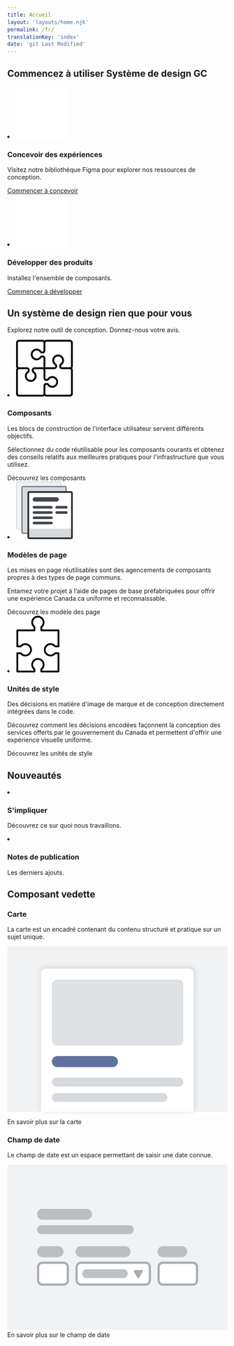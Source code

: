 ```yaml
---
title: Accueil
layout: 'layouts/home.njk'
permalink: /fr/
translationKey: 'index'
date: 'git Last Modified'
---
```


<h2 class="py-450">Commencez à utiliser Système de design GC</h2>

<article class="py-600 bg-primary text-light bg-full-width">
  <gcds-grid tag="ul" columns="1fr" columns-tablet="1fr 1fr">
    <li class="list-none md:mb-0 mb-600">
      <img class="mb-300" src="../../images/common/home/icon-design.svg" alt="" />
      <h3 class="mb-300">Concevoir des expériences</h3>
      <p class="mb-300">Visitez notre bibliothèque Figma pour explorer nos ressources de conception.</p>
      <a class="link-light" href="{{ links.figma }}" target="_blank">
        Commencer à concevoir
        <gcds-icon name="external-link" label="S'ouvre dans un nouvel onglet." margin-left="50" />
      </a>
    </li>
    <li class="list-none">
      <img class="mb-300" src="../../images/common/home/icon-develop.svg" alt="" />
      <h3 class="mb-300">Développer des produits</h3>
      <p class="mb-300">Installez l'ensemble de composants.</p>
      <a class="link-light" href="{{ links.installation }}">Commencer à développer</a>
    </li>
  </gcds-grid>
</article>

<article class="py-450">
  <h2 class="mb-300">Un système de design rien que pour vous</h2>
  <p class="mb-600">Explorez notre outil de conception. <gcds-link href="{{ links.contact }}">Donnez-nous votre avis</gcds-link>.</p>
  <gcds-grid tag="ul" columns="1fr" columns-tablet="1fr 1fr" columns-desktop="1fr 1fr 1fr">
    <li class="list-none">
      <img class="mb-150" src="../../images/common/home/icon-components.svg" alt="" />
      <h3 class="mb-300">Composants</h3>
      <p class="mb-300">Les blocs de construction de l'interface utilisateur servent différents objectifs.</p>
      <p class="mb-300">Sélectionnez du code réutilisable pour les composants courants et obtenez des conseils relatifs aux meilleures pratiques pour l'infrastructure que vous utilisez.</p>
      <gcds-link href="{{ links.components }}">Découvrez les composants</gcds-link>
    </li>
    <li class="list-none">
      <img class="mb-150" src="../../images/common/home/icon-template.svg" alt="" />
      <h3 class="mb-300">Modèles de page</h3>
      <p class="mb-300">Les mises en page réutilisables sont des agencements de composants propres à des types de page communs.</p>
      <p class="mb-300">Entamez votre projet à l’aide de pages de base préfabriquées pour offrir une expérience Canada.ca uniforme et reconnaissable.</p>
      <gcds-link href="{{ links.pageTemplates }}">Découvrez les modèle des page</gcds-link>
    </li>
    <li class="list-none">
      <img class="mb-150" src="../../images/common/home/icon-tokens.svg" alt="" />
      <h3 class="mb-300">Unités de style</h3>
      <p class="mb-300">Des décisions en matière d'image de marque et de conception directement intégrées dans le code.</p>
      <p class="mb-300">Découvrez comment les décisions encodées façonnent la conception des services offerts par le gouvernement du Canada et permettent d'offrir une expérience visuelle uniforme.</p>
      <gcds-link href="{{ links.styles }}">Découvrez les unités de style</gcds-link>
    </li>
  </gcds-grid>
</article>

<article class="py-600 bg-light bg-full-width">
  <h2 class="mb-300">Nouveautés</h2>
  <gcds-grid tag="ul" columns="1fr" columns-tablet="1fr 1fr">
    <li class="list-none bg-white p-450 b-radius-md">
      <h3 class="mb-300">
        <gcds-link href="{{ links.getInvolved }}">S'impliquer</gcds-link>
      </h3>
      <p>Découvrez ce sur quoi nous travaillons.</p>
    </li>
    <li class="list-none bg-white px-175 py-450 b-radius-md">
      <h3 class="mb-300">
        <gcds-link external href="{{ links.releaseNotes }}">Notes de publication</gcds-link>
      </h3>
      <p>Les derniers ajouts.</p>
    </li>
  </gcds-grid>
</article>

<article class="py-450">
  <h2 class="mb-300">Composant vedette</h2>

  <h3 class="mb-300">Carte</h3>
  <p class="mb-450">La carte est un encadré contenant du contenu structuré et pratique sur un sujet unique.</p>
  <img class="d-block mb-300" src="../../images/common/components/preview-card.svg" alt="Le composant Carte montre un encadré contenant une image rectangulaire dans la moitié supérieure. Juste en dessous se trouve une barre bleue rectangulaire occupant les trois quarts de la largeur de l'encadré et représentant le titre de la carte. Encore en dessous, deux barres grises plus longues l'une au-dessus de l'autre représentent respectivement la zone consacrée au contexte et la zone consacrée aux métadonnées." />
  <gcds-link href="{{ links.card }}">En savoir plus sur la carte</gcds-link>

  <h3 class="mt-600 mb-300">Champ de date</h3>
  <p class="mb-450">Le champ de date est un espace permettant de saisir une date connue.</p>
  <img class="d-block mb-300" src="../../images/fr/components/preview/preview-date-input.svg" alt="Des lignes grises épaisses représentent la légende et le texte explicatif. En dessous, trois cases blanches à fine bordure grise sont alignées horizontalement : une petite case représentant le champ de texte pour le jour, une case contenant une ligne grise et une flèche grise et représentant le champ de sélection du mois, puis une petite case représentant le champ de texte pour l’année." />
  <gcds-link href="{{ links.dateInput }}">En savoir plus sur le champ de date</gcds-link>
</article>
